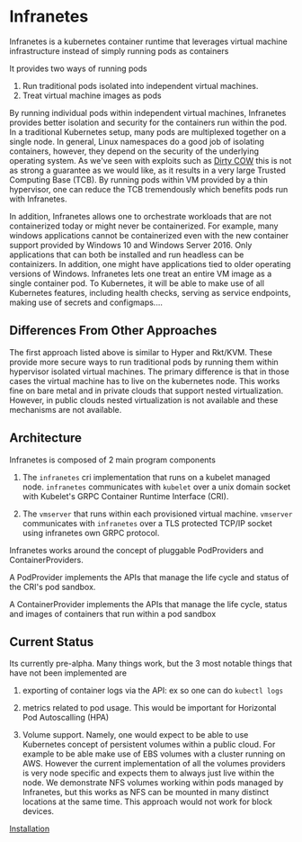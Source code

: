 # Infranetes

Infranetes is a kubernetes container runtime that leverages virtual machine infrastructure instead of simply running pods as containers
 
It provides two ways of running pods

1) Run traditional pods isolated into independent virtual machines.
2) Treat virtual machine images as pods

By running individual pods within independent virtual machines, Infranetes provides better isolation and security for the containers run within the pod.
In a traditional Kubernetes setup, many pods are multiplexed together on a single node.
In general, Linux namespaces do a good job of isolating containers, however, they depend on the security of the underlying operating system.
As we've seen with exploits such as [Dirty COW](https://dirtycow.ninja/) this is not as strong a guarantee as we would like, as it results in a very large Trusted Computing Base (TCB).
By running pods within VM provided by a thin hypervisor, one can reduce the TCB tremendously which benefits pods run with Infranetes.

In addition, Infranetes allows one to orchestrate workloads that are not containerized today or might never be containerized.
For example, many windows applications cannot be containerized even with the new container support provided by Windows 10 and Windows Server 2016.
Only applications that can both be installed and run headless can be containizers.
In addition, one might have applications tied to older operating versions of Windows.
Infranetes lets one treat an entire VM image as a single container pod.
To Kubernetes, it will be able to make use of all Kubernetes features, including health checks, serving as service endpoints, making use of secrets and configmaps.... 

## Differences From Other Approaches

The first approach listed above is similar to Hyper and Rkt/KVM.
These provide more secure ways to run traditional pods by running them within hypervisor isolated virtual machines.
The primary difference is that in those cases the virtual machine has to live on the kubernetes node.
This works fine on bare metal and in private clouds that support nested virtualization.
However, in public clouds nested virtualization is not available and these mechanisms are not available.

## Architecture

Infranetes is composed of 2 main program components

1) The `infranetes` cri implementation that runs on a kubelet managed node.
`infranetes` communicates with `kubelet` over a unix domain socket with Kubelet's GRPC Container Runtime Interface (CRI).

2) The `vmserver` that runs within each provisioned virtual machine.
`vmserver` communicates with `infranetes` over a TLS protected TCP/IP socket using infranetes own GRPC protocol.

Infranetes works around the concept of pluggable PodProviders and ContainerProviders.

A PodProvider implements the APIs that manage the life cycle and status of the CRI's pod sandbox.

A ContainerProvider implements the APIs that manage the life cycle, status and images of containers that run within a pod sandbox  

## Current Status

Its currently pre-alpha.  Many things work, but the 3 most notable things that have not been implemented are

1) exporting of container logs via the API: ex so one can do `kubectl logs`

2) metrics related to pod usage. This would be important for Horizontal Pod Autoscalling (HPA)

3) Volume support.  Namely, one would expect to be able to use Kubernetes concept of persistent volumes within a public cloud.
For example to be able make use of EBS volumes with a cluster running on AWS.
However the current implementation of all the volumes providers is very node specific and expects them to always just live within the node.
We demonstrate NFS volumes working within pods managed by Infranetes, but this works as NFS can be mounted in many distinct locations at the same time.
This approach would not work for block devices.

[Installation](INSTALLATION.md)

